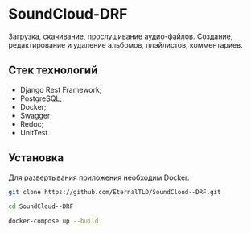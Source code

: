 # SoundCloud-DRF

Загрузка, скачивание, прослушивание аудио-файлов. Создание, редактирование и удаление альбомов, плэйлистов, комментариев.

## Стек технологий
- Django Rest Framework; 
- PostgreSQL; 
- Docker;
- Swagger;
- Redoc;
- UnitTest.

## Установка
Для развертывания приложения необходим Docker.
```sh
git clone https://github.com/EternalTLD/SoundCloud--DRF.git
```
```sh
cd SoundCloud--DRF
```
```sh
docker-compose up --build
```